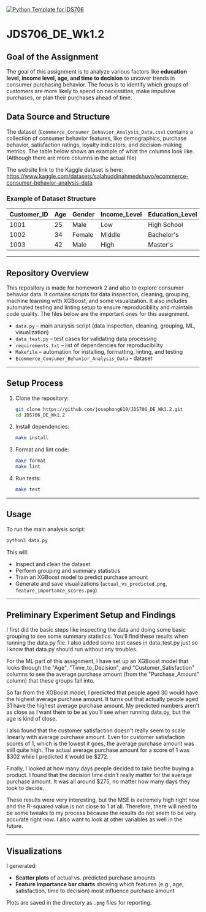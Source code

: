 [![Python Template for IDS706](https://github.com/josephong610/JDS706_DE_Wk1.2/actions/workflows/main.yml/badge.svg)](https://github.com/josephong610/JDS706_DE_Wk1.2/actions/workflows/main.yml)

# JDS706_DE_Wk1.2

## Goal of the Assignment
The goal of this assignment is to analyze various factors like **education level, income level, age, and time to decision** to uncover trends in consumer purchasing behavior. The focus is to identify which groups of customers are more likely to spend on necessities, make impulsive purchases, or plan their purchases ahead of time.

## Data Source and Structure
The dataset (`Ecommerce_Consumer_Behavior_Analysis_Data.csv`) contains a collection of consumer behavior features, like demographics, purchase behavior, satisfaction ratings, loyalty indicators, and decision-making metrics. The table below shows an example of what the columns look like. (Although there are more columns in the actual file)

The website link to the Kaggle dataset is here: https://www.kaggle.com/datasets/salahuddinahmedshuvo/ecommerce-consumer-behavior-analysis-data

### Example of Dataset Structure

| Customer_ID | Age | Gender | Income_Level | Education_Level | Purchase_Amount | Purchase_Intent | Time_to_Decision | Customer_Satisfaction |
|-------------|-----|--------|--------------|----------------|-----------------|-----------------|------------------|-----------------------|
| 1001        | 25  | Male   | Low          | High School    | 120.50          | Impulsive       | 2                | 8                     |
| 1002        | 34  | Female | Middle       | Bachelor's     | 340.00          | Planned         | 5                | 9                     |
| 1003        | 42  | Male   | High         | Master's       | 580.75          | Needs-based     | 7                | 7                     |

---

## Repository Overview
This repository is made for homework 2 and also to explore consumer behavior data. It contains scripts for data inspection, cleaning, grouping, machine learning with XGBoost, and some visualization. It also includes automated testing and linting setup to ensure reproducibility and maintain code quality. The files below are the important ones for this assignment.

- `data.py` – main analysis script (data inspection, cleaning, grouping, ML, visualization)  
- `data_test.py` – test cases for validating data processing
- `requirements.txt` – list of dependencies for reproducibility  
- `Makefile` – automation for installing, formatting, linting, and testing  
- `Ecommerce_Consumer_Behavior_Analysis_Data` - dataset

---

## Setup Process

1. Clone the repository:
   ```bash
   git clone https://github.com/josephong610/JDS706_DE_Wk1.2.git
   cd JDS706_DE_Wk1.2
   ```

2. Install dependencies:
   ```bash
   make install
   ```

3. Format and lint code:
   ```bash
   make format
   make lint
   ```

4. Run tests:
   ```bash
   make test
   ```

---

## Usage

To run the main analysis script:

```bash
python3 data.py
```

This will:
- Inspect and clean the dataset  
- Perform grouping and summary statistics  
- Train an XGBoost model to predict purchase amount  
- Generate and save visualizations (`actual_vs_predicted.png`, `feature_importance_scores.png`)  

---

## Preliminary Experiment Setup and Findings
I first did the basic steps like inspecting the data and doing some basic grouping to see some summary statistics. You'll find these results when running the data.py file. I also added some test cases in data_test.py just so I know that data.py should run without any troubles.

For the ML part of this assignment, I have set up an XGBoost model that looks through the "Age", "Time_to_Decision", and "Customer_Satisfaction" columns to see the average purchase amount (from the "Purchase_Amount" column) that these groups fall into.

So far from the XGBoost model, I predicted that people aged 30 would have the highest average purchase amount. It turns out that actually people aged 31 have the highest average purchase amount. My predicted numbers aren't as close as I want them to be as you'll see when running data.py, but the age is kind of close.

I also found that the customer satisfaction doesn't really seem to scale linearly with average purchase amount. Even for customer satisfaction scores of 1, which is the lowest it goes, the average purchase amount was still quite high. The actual average purchase amount for a score of 1 was $302 while I predicted it would be $272. 

Finally, I looked at how many days people decided to take beofre buying a product. I found that the decision time didn't really matter for the average purchase amount. It was all around $275, no matter how many days they took to decide.

These results were very interesting, but the MSE is extremely high right now and the R-squared value is not close to 1 at all. Therefore, there will need to be some tweaks to my process because the results do not seem to be very accurate right now. I also want to look at other variables as well in the future.

---

## Visualizations
I generated:
- **Scatter plots** of actual vs. predicted purchase amounts  
- **Feature importance bar charts** showing which features (e.g., age, satisfaction, time to decision) most influence purchase amount  

Plots are saved in the directory as `.png` files for reporting.
